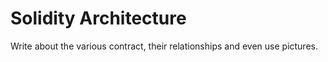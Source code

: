 # Solidity Architecture
Write about the various contract, their relationships and even use pictures.
